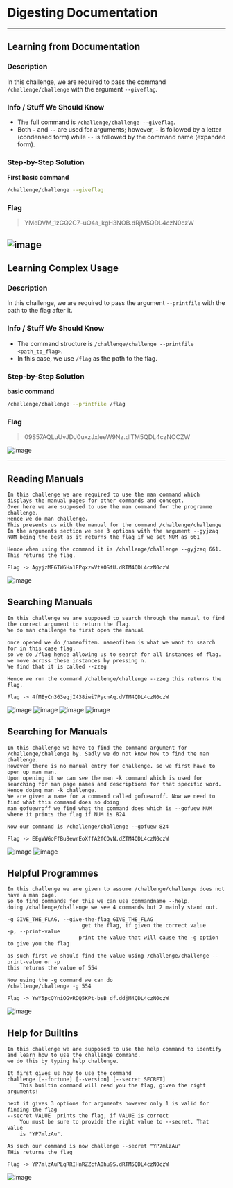 # Digesting Documentation

---

## **Learning from Documentation**

### Description
In this challenge, we are required to pass the command `/challenge/challenge` with the argument `--giveflag`.

### Info / Stuff We Should Know
- The full command is `/challenge/challenge --giveflag`.
- Both `-` and `--` are used for arguments; however, `-` is followed by a letter (condensed form)
  while `--` is followed by the command name (expanded form).

### Step-by-Step Solution

**First basic command**
```bash
/challenge/challenge --giveflag
```
### Flag
> YMeDVM_1zGQ2C7-uO4a_kgH3NOB.dRjM5QDL4czN0czW 

![image](https://github.com/user-attachments/assets/a8b7034d-ff09-46db-9447-fd6a353b7f18)
---

## **Learning Complex Usage**

### Description
In this challenge, we are required to pass the argument `--printfile` 
with the path to the flag after it.

### Info / Stuff We Should Know
- The command structure is `/challenge/challenge --printfile <path_to_flag>`.
- In this case, we use `/flag` as the path to the flag.

### Step-by-Step Solution

**basic command**
```bash
/challenge/challenge --printfile /flag
```

### Flag
> 09S57AQLuUvJDJ0uxzJxleeW9Nz.dlTM5QDL4czNOCZW

![image](https://github.com/user-attachments/assets/452bb5cd-f278-4eca-9f27-567dac7e749b)

---

## Reading Manuals
```
In this challenge we are required to use the man command which displays the manual pages for other commands and concept.
Over here we are supposed to use the man command for the programme challenge.
Hence we do man challenge.
This presents us with the manual for the command /challenge/challenge
In the arguments section we see 3 options with the argument --gyjzaq NUM being the best as it returns the flag if we set NUM as 661

Hence when using the command it is /challenge/challenge --gyjzaq 661. This returns the flag.

Flag -> AgyjzME6TW6Ha1FPqxzwVtXOSfU.dRTM4QDL4czN0czW
```
![image](https://github.com/user-attachments/assets/818a98a4-7eb2-48d7-8184-96f4ca489f23)

## Searching Manuals
```
In this challenge we are supposed to search through the manual to find the correct argument to return the flag.
We do man challenge to first open the manual

once opened we do /nameofitem. nameofitem is what we want to search for in this case flag.
so we do /flag hence allowing us to search for all instances of flag.
we move across these instances by pressing n.
We find that it is called --zzeg

Hence we run the command /challenge/challenge --zzeg this returns the flag.

Flag -> 4fMEyCn363egjI438iwi7PycnAq.dVTM4QDL4czN0czW
```
![image](https://github.com/user-attachments/assets/f3dd5699-3ea5-40d7-8d7c-fda9ff0d2cd5)
![image](https://github.com/user-attachments/assets/ccf30060-5e24-4714-ad9a-8a3e769dbba8)
![image](https://github.com/user-attachments/assets/dfbc35b0-0fce-4c87-b339-6d3a350737e0)
![image](https://github.com/user-attachments/assets/9108d48c-d57c-4243-8e38-d9343fe1e330)

## Searching for Manuals
```
In this challenge we have to find the command argument for /challenge/challenge by. Sadly we do not know how to find the man challenge.
However there is no manual entry for challenge. so we first have to open up man man.
Upon opening it we can see the man -k command which is used for searching for man page names and descriptions for that specific word.
Hence doing man -k challenge.
We are given a name for a command called gofuewroff. Now we need to find what this command does so doing
man gofuewroff we find what the command does which is --gofuew NUM where it prints the flag if NUM is 824

Now our command is /challenge/challenge --gofuew 824

Flag -> EEgVWGoFfBu8ewrEoXffA2fCOvN.dZTM4QDL4czN0czW
```
![image](https://github.com/user-attachments/assets/06b9c5a3-a143-4bbc-9303-6bfe0ac68a4b)
![image](https://github.com/user-attachments/assets/f7e105a6-4b8d-4244-a28a-ee73839bb855)

## Helpful Programmes
```
In this challenge we are given to assume /challenge/challenge does not have a man page.
So to find commands for this we can use commandname --help.
doing /challenge/challenge we see 4 commands but 2 mainly stand out.

-g GIVE_THE_FLAG, --give-the-flag GIVE_THE_FLAG
                        get the flag, if given the correct value
-p, --print-value
                       print the value that will cause the -g option to give you the flag

as such first we should find the value using /challenge/challenge --print-value or -p
this returns the value of 554

Now using the -g command we can do
/challenge/challenge -g 554

Flag -> YwY5pcQYniOGvRDQ5KPt-bsB_df.ddjM4QDL4czN0czW
```
![image](https://github.com/user-attachments/assets/979914b9-fbb9-4af7-b043-110585d99c6b)

## Help for Builtins
```
In this challenge we are supposed to use the help command to identify and learn how to use the challenge command.
we do this by typing help challenge.

It first gives us how to use the command
challenge [--fortune] [--version] [--secret SECRET]
    This builtin command will read you the flag, given the right arguments!

next it gives 3 options for arguments however only 1 is valid for finding the flag
--secret VALUE	prints the flag, if VALUE is correct
    You must be sure to provide the right value to --secret. That value
    is "YP7mlzAu".

As such our command is now challenge --secret "YP7mlzAu"
THis returns the flag

Flag -> YP7mlzAuPLqRRIHnRZZcfA0hu9S.dRTM5QDL4czN0czW
```
![image](https://github.com/user-attachments/assets/2ec22dbc-c8b1-4859-ac52-a198eef2adbb)










